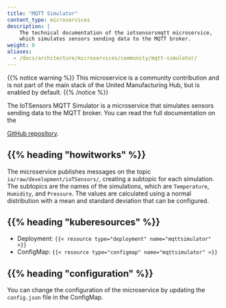 ```yaml
---
title: "MQTT Simulator"
content_type: microservices
description: |
    The technical documentation of the iotsensorsmqtt microservice,
    which simulates sensors sending data to the MQTT broker.
weight: 0
aliases:
  - /docs/architecture/microservices/community/mqtt-simulator/
---
```


<!-- overview -->

{{% notice warning %}}
This microservice is a community contribution and is not part of the main stack of the United Manufacturing Hub, but is enabled by default.
{{% /notice %}}

The IoTSensors MQTT Simulator is a microservice that simulates sensors sending data to the
MQTT broker. You can read the full documentation on the

[GitHub repository](https://github.com/amine-amaach/simulators/tree/main/ioTSensorsMQTT).

## {{% heading "howitworks" %}}

The microservice publishes messages on the topic `ia/raw/development/ioTSensors/`,
creating a subtopic for each simulation. The subtopics are the names of the
simulations, which are `Temperature`, `Humidity`, and `Pressure`.
The values are calculated using a normal distribution with a mean and standard
deviation that can be configured.

<!-- body -->

## {{% heading "kuberesources" %}}

- Deployment: `{{< resource type="deployment" name="mqttsimulator" >}}`
- ConfigMap: `{{< resource type="configmap" name="mqttsimulator" >}}`

## {{% heading "configuration" %}}

You can change the configuration of the microservice by updating the `config.json`
file in the ConfigMap.
